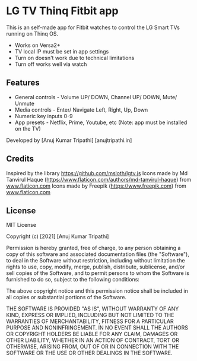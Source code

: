 # LG TV Thinq Fitbit app

This is an self-made app for Fitbit watches to control the LG Smart TVs running on Thinq OS.

- Works on Versa2+
- TV local IP must be set in app settings
- Turn on doesn't work due to technical limitations
- Turn off works well via watch

## Features

- General controls - Volume UP/ DOWN, Channel UP/ DOWN, Mute/ Unmute
- Media controls - Enter/ Navigate Left, Right, Up, Down
- Numeric key inputs 0-9
- App presets - Netflix, Prime, Youtube, etc (Note: app must be installed on the TV)

Developed by [Anuj Kumar Tripathi] [anujtripathi.in]

## Credits
Inspired by the library https://github.com/msloth/lgtv.js
Icons made by Md Tanvirul Haque (https://www.flaticon.com/authors/md-tanvirul-haque) from www.flaticon.com
Icons made by Freepik (https://www.freepik.com) from www.flaticon.com

## License

MIT License

Copyright (c) [2021] [Anuj Kumar Tripathi]

Permission is hereby granted, free of charge, to any person obtaining a copy
of this software and associated documentation files (the "Software"), to deal
in the Software without restriction, including without limitation the rights
to use, copy, modify, merge, publish, distribute, sublicense, and/or sell
copies of the Software, and to permit persons to whom the Software is
furnished to do so, subject to the following conditions:

The above copyright notice and this permission notice shall be included in all
copies or substantial portions of the Software.

THE SOFTWARE IS PROVIDED "AS IS", WITHOUT WARRANTY OF ANY KIND, EXPRESS OR
IMPLIED, INCLUDING BUT NOT LIMITED TO THE WARRANTIES OF MERCHANTABILITY,
FITNESS FOR A PARTICULAR PURPOSE AND NONINFRINGEMENT. IN NO EVENT SHALL THE
AUTHORS OR COPYRIGHT HOLDERS BE LIABLE FOR ANY CLAIM, DAMAGES OR OTHER
LIABILITY, WHETHER IN AN ACTION OF CONTRACT, TORT OR OTHERWISE, ARISING FROM,
OUT OF OR IN CONNECTION WITH THE SOFTWARE OR THE USE OR OTHER DEALINGS IN THE
SOFTWARE.



